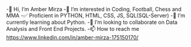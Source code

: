 -👋 Hi, I’m Amber Mirza
-👀 I’m interested in Coding, Football, Chess and MMA
-✅ Proficient in PYTHON, HTML, CSS, JS, SQL(SQL-Server)
-🌱 I’m currently learning about Python.
-💞️ I’m looking to collaborate on Data Analysis and Front End Projects.
-📫 How to reach me https://www.linkedin.com/in/amber-mirza-175150170/
